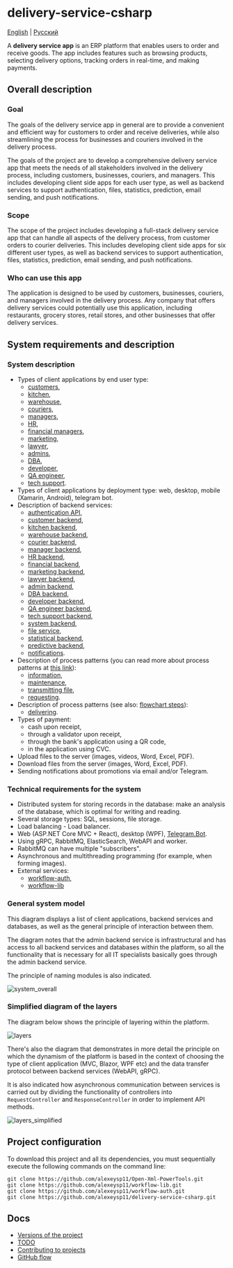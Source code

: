 # delivery-service-csharp 

[English](README.md) | [Русский](README.ru.md)

A **delivery service app** is an ERP platform that enables users to order and receive goods. 
The app includes features such as browsing products, selecting delivery options, tracking orders in real-time, and making payments.

## Overall description 

### Goal 

The goals of the delivery service app in general are to provide a convenient and efficient way for customers to order and receive deliveries, while also streamlining the process for businesses and couriers involved in the delivery process.

The goals of the project are to develop a comprehensive delivery service app that meets the needs of all stakeholders involved in the delivery process, including customers, businesses, couriers, and managers. 
This includes developing client side apps for each user type, as well as backend services to support authentication, files, statistics, prediction, email sending, and push notifications.

### Scope 

The scope of the project includes developing a full-stack delivery service app that can handle all aspects of the delivery process, from customer orders to courier deliveries. 
This includes developing client side apps for six different user types, as well as backend services to support authentication, files, statistics, prediction, email sending, and push notifications.

### Who can use this app 

The application is designed to be used by customers, businesses, couriers, and managers involved in the delivery process. 
Any company that offers delivery services could potentially use this application, including restaurants, grocery stores, retail stores, and other businesses that offer delivery services.

## System requirements and description

### System description

- Types of client applications by end user type: 
    - [customers](docs/frontend/customerclient.md), 
    - [kitchen](docs/frontend/kitchenclient.md), 
    - [warehouse](docs/frontend/warehouseclient..md), 
    - [couriers](docs/frontend/courierclient.md), 
    - [managers](docs/frontend/managerclient.md), 
    - [HR](docs/frontend/hrclient.md), 
    - [financial managers](docs/frontend/financialclient.md), 
    - [marketing](docs/frontend/marketingclient.md), 
    - [lawyer](docs/frontend/lawyerclient.md), 
    - [admins](docs/frontend/adminclient.md), 
    - [DBA](docs/frontend/dbaclient.ru.md), 
    - [developer](docs/frontend/developerclient.md), 
    - [QA engineer](docs/frontend/qaengineerclient.md), 
    - [tech support](docs/frontend/techsupportclient.md).
- Types of client applications by deployment type: web, desktop, mobile (Xamarin, Android), telegram bot.
- Description of backend services: 
    - [authentication API](docs/backend/authbackend.md), 
    - [customer backend](docs/backend/customerbackend.md), 
    - [kitchen backend](docs/backend/kitchenbackend.md), 
    - [warehouse backend](docs/backend/warehousebackend.md), 
    - [courier backend](docs/backend/courierbackend.md), 
    - [manager backend](docs/backend/managerbackend.md), 
    - [HR backend](docs/backend/hrbackend.md), 
    - [financial backend](docs/backend/financialbackend.md), 
    - [marketing backend](docs/backend/marketingbackend.md), 
    - [lawyer backend](docs/backend/lawyerbackend.md), 
    - [admin backend](docs/backend/adminbackend.md), 
    - [DBA backend](docs/backend/dbabackend.md), 
    - [developer backend](docs/backend/developerbackend.md), 
    - [QA engineer backend](docs/backend/qaengineerbackend.md), 
    - [tech support backend](docs/backend/techsupportbackend.md), 
    - [system backend](docs/backend/systembackend.md), 
    - [file service](docs/backend/fileservice.md), 
    - [statistical backend](docs/backend/statisticalbackend.md), 
    - [predictive backend](docs/backend/predictivebackend.md), 
    - [notifications](docs/backend/notificationsbackend.md).
- Description of process patterns (you can read more about process patterns at [this link](docs/processpatterns/README.md)): 
    - [information](docs/processpatterns/information.md),
    - [maintenance](docs/processpatterns/maintenance.md),
    - [transmitting file](docs/processpatterns/transmittingfile.md),
    - [requesting](docs/processpatterns/requesting.md).
- Description of process patterns (see also: [flowchart steps](docs/flowchartsteps/README.md)): 
    - [delivering](docs/flowchartsteps/delivering/README.md).
- Types of payment: 
    - cash upon receipt, 
    - through a validator upon receipt, 
    - through the bank's application using a QR code, 
    - in the application using CVC.
- Upload files to the server (images, videos, Word, Excel, PDF).
- Download files from the server (images, Word, Excel, PDF).
- Sending notifications about promotions via email and/or Telegram.
<!--
- Generation of a QR code for payment.
- Displaying information on orders in the form of lists: a list of all orders, information on a specific order (actual time of registration, cooking and delivery; estimated time of cooking and delivery, total order amount, cost of order items, delivery place; status).
- Statistics on many orders in the form of dashboards (by time: day, week, month, year, all time; by type of charts: Line chart, Bar chart, Histogram, Scatter plot, etc.; metrics: total order amount, cost positions, number of orders, number of positions, time of ordering, place of delivery).
- Metrics for internal use: the actual time of ordering, cooking and delivery; the total amount of the order, the value of the order items, the number of orders, the number of items, the time of ordering, the place of delivery, the place of user registration.
- Predictive models for all metrics: for a group of users (filter: city, country, age, gender, matches in users' full name, place of delivery, place of registration; display: list of users, brief information about the user).
- Tracking the location of the courier.
-->

### Technical requirements for the system

- Distributed system for storing records in the database: make an analysis of the database, which is optimal for writing and reading.
- Several storage types: SQL, sessions, file storage.
- Load balancing - Load balancer.
- Web (ASP.NET Core MVC + React), desktop (WPF), [Telegram.Bot](https://github.com/TelegramBots/Telegram.Bot).
- Using gRPC, RabbitMQ, ElasticSearch, WebAPI and worker.
- RabbitMQ can have multiple "subscribers".
- Asynchronous and multithreading programming (for example, when forming images).
- External services: 
    - [workflow-auth](https://github.com/alexeysp11/workflow-auth), 
    - [workflow-lib](https://github.com/alexeysp11/workflow-lib)
    <!--, Firebase, email delivery service, payment gateway.-->

### General system model

This diagram displays a list of client applications, backend services and databases, as well as the general principle of interaction between them.

The diagram notes that the admin backend service is infrastructural and has access to all backend services and databases within the platform, so all the functionality that is necessary for all IT specialists basically goes through the admin backend service.

The principle of naming modules is also indicated.

![system_overall](docs/img/system_overall.png)

### Simplified diagram of the layers 

The diagram below shows the principle of layering within the platform.

![layers](docs/img/layers.png)

There's also the diagram that demonstrates in more detail the principle on which the dynamism of the platform is based in the context of choosing the type of client application (MVC, Blazor, WPF etc) and the data transfer protocol between backend services (WebAPI, gRPC).

It is also indicated how asynchronous communication between services is carried out by dividing the functionality of controllers into `RequestController` and `ResponseController` in order to implement API methods.

![layers_simplified](docs/img/layers_simplified.png)

## Project configuration

To download this project and all its dependencies, you must sequentially execute the following commands on the command line:
```
git clone https://github.com/alexeysp11/Open-Xml-PowerTools.git 
git clone https://github.com/alexeysp11/workflow-lib.git
git clone https://github.com/alexeysp11/workflow-auth.git
git clone https://github.com/alexeysp11/delivery-service-csharp.git
```

## Docs

- [Versions of the project](docs/versions.md)
- [TODO](docs/TODO.md)
- [Contributing to projects](https://docs.github.com/en/get-started/quickstart/contributing-to-projects)
- [GitHub flow](https://docs.github.com/en/get-started/quickstart/github-flow)
